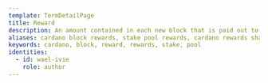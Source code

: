 ```yaml
---
template: TermDetailPage
title: Reward
description: An amount contained in each new block that is paid out to the stakeholder by the network.
aliases: cardano block rewards, stake pool rewards, cardano rewards sharing schema
keywords: cardano, block, reward, rewards, stake, pool
identities:
  - id: wael-ivie
    role: author
---
```

